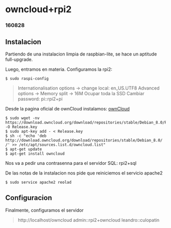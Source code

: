 # owncloud+rpi2
### 160828

## Instalacion

Partiendo de una instalacion limpia de raspbian-lite,
se hace un aptitude full-upgrade.

Luego, entramos en materia. Configuramos la rpi2:
```
$ sudo raspi-config
```
> Internationalisation options -> change local: en_US.UTF8
> Advanced options -> Memory split -> 16M
> Ocupar toda la SSD
> Cambiar password: pi::rpi2+pi

Desde la pagina oficial de ownCloud instalamos:
[ownCloud](https://download.owncloud.org/download/repositories/stable/owncloud/)
```
$ sudo wget -nv https://download.owncloud.org/download/repositories/stable/Debian_8.0/Release.key -O Release.key
$ sudo apt-key add - < Release.key
$ sh -c "echo 'deb http://download.owncloud.org/download/repositories/stable/Debian_8.0/ /' >> /etc/apt/sources.list.d/owncloud.list"
$ apt-get update
$ apt-get install owncloud
```
Nos va a pedir una contrasenna para el servidor SQL: rpi2+sql

De las notas de la instalacion nos pide que reiniciemos el servicio apache2
```
$ sudo service apache2 reolad
```

## Configuracion

Finalmente, configuramos el servidor
> http://localhost/owncloud
> admin::rpi2+owncloud
> leandro::culopatin
